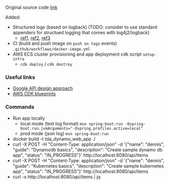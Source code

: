 
Original source code [link](https://github.com/awsdocs/aws-doc-sdk-examples/tree/main/javav2/usecases/creating_dynamodb_web_app)

Added:
- Structured logs (based on logback) (TODO: consider to use standard appenders for structued logging that comes with log4j2/logback)
  - [ref1](https://www.innoq.com/en/blog/structured-logging/), [ref2](https://medium.com/@zachcorbettmcelrath/structured-logging-in-spring-boot-with-log4j2-part-2-logging-objects-7fa77f8a8c8c), [ref3](https://logging.apache.org/log4j/2.x/manual/json-template-layout.html#event-template-resolvers)
- CI (build and push image on `push on tags` events) `.github/workflows/docker-image.yml`
- AWS ECS cluster provisioning and app deployment cdk script `setup-infra`
  - `cdk deploy` / `cdk destroy`


### Useful links
- [Google API design approach](https://cloud.google.com/apis/design)
- [AWS CDK blueprints](https://docs.aws.amazon.com/solutions/latest/constructs/aws-fargate-dynamodb.html)

### Commands
- Run app locally
  - local mode (text log format) `mvn spring-boot:run -Dspring-boot.run.jvmArguments="-Dspring.profiles.active=local"`
  - prod mode (json log) `mvn spring-boot:run`
- docker build -t tda_dynamo_web_app ./
- curl -X POST -H "Content-Type: application/json" -d '{"name": "dennis", "guide": "Dynamodb basics", "description": "Create sample dynamo db app", "status": "IN_PROGRESS"}' http://localhost:8080/api/items
- curl -X POST -H "Content-Type: application/json" -d '{"name": "dennis", "guide": "Kubernetes basics", "description": "Create sample kubernetes app", "status": "IN_PROGRESS"}' http://localhost:8080/api/items
- curl -s http://localhost:8080/api/items | jq


